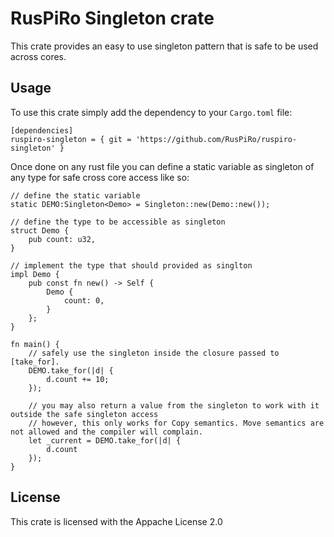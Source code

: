 # RusPiRo Singleton crate
This crate provides an easy to use singleton pattern that is safe to be used across cores.

## Usage

To use this crate simply add the dependency to your ``Cargo.toml`` file:
```
[dependencies]
ruspiro-singleton = { git = 'https://github.com/RusPiRo/ruspiro-singleton' }
```

Once done on any rust file you can define a static variable as singleton of any type for safe cross core access like so:
```
// define the static variable
static DEMO:Singleton<Demo> = Singleton::new(Demo::new());

// define the type to be accessible as singleton
struct Demo {
    pub count: u32,
}

// implement the type that should provided as singlton
impl Demo {
    pub const fn new() -> Self {
        Demo {
            count: 0,
        }
    };
}

fn main() {
    // safely use the singleton inside the closure passed to [take_for].
    DEMO.take_for(|d| {
        d.count += 10;
    });

    // you may also return a value from the singleton to work with it outside the safe singleton access
    // however, this only works for Copy semantics. Move semantics are not allowed and the compiler will complain.
    let _current = DEMO.take_for(|d| {
        d.count
    });
}
```

## License
This crate is licensed with the Appache License 2.0
